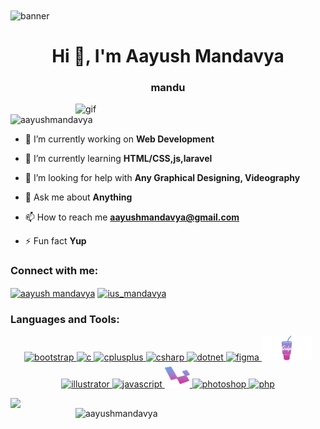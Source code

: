 <img align="center" alt="banner" width="1000" height="500" src="https://github.com/AayushMandavya/AayushMandavya/blob/main/banner1.png?raw=true"/>

<h1 align="center">Hi 👋, I'm Aayush Mandavya</h1>
<h3 align="center">mandu</h3>
<img align="right" alt="gif" width="400" src="https://i.pinimg.com/originals/8a/4d/bc/8a4dbc7c87a56ea8a897394cedd4bb5d.gif">
<p align="left"> <img src="https://komarev.com/ghpvc/?username=aayushmandavya&label=Profile%20views&color=0e75b6&style=flat" alt="aayushmandavya" /> </p>

- 🔭 I’m currently working on **Web Development**

- 🌱 I’m currently learning **HTML/CSS,js,laravel**

- 🤝 I’m looking for help with **Any Graphical Designing, Videography**

- 💬 Ask me about **Anything**

- 📫 How to reach me **aayushmandavya@gmail.com**

- ⚡ Fun fact **Yup**

<h3 align="left">Connect with me:</h3>
<p align="left">
<a href="https://fb.com/aayush mandavya" target="blank"><img align="center" src="https://raw.githubusercontent.com/rahuldkjain/github-profile-readme-generator/master/src/images/icons/Social/facebook.svg" alt="aayush mandavya" height="30" width="40" /></a>
<a href="https://instagram.com/ius_mandavya" target="blank"><img align="center" src="https://raw.githubusercontent.com/rahuldkjain/github-profile-readme-generator/master/src/images/icons/Social/instagram.svg" alt="ius_mandavya" height="30" width="40" /></a>
</p>

<h3 align="left">Languages and Tools:</h3>
<p align="center"> <a href="https://getbootstrap.com" target="_blank" rel="noreferrer"> <img src="https://img.icons8.com/color/480/000000/bootstrap.png" alt="bootstrap" width="40" height="40"/> </a> <a href="https://www.cprogramming.com/" target="_blank" rel="noreferrer"> <img src="https://img.icons8.com/nolan/96/c-key.png" alt="c" width="40" height="40"/> </a> <a href="https://www.w3schools.com/cpp/" target="_blank" rel="noreferrer"> <img src="https://img.icons8.com/nolan/96/c-plus-plus.png" alt="cplusplus" width="40" height="40"/> </a> <a href="https://www.w3schools.com/cs/" target="_blank" rel="noreferrer"> <img src="https://img.icons8.com/nolan/96/cs.png" alt="csharp" width="40" height="40"/> </a> <a href="https://dotnet.microsoft.com/" target="_blank" rel="noreferrer"> <img src="https://img.icons8.com/color/480/000000/net-framework.png" alt="dotnet" width="40" height="40"/> </a> <a href="https://www.figma.com/" target="_blank" rel="noreferrer"> <img src="https://img.icons8.com/nolan/256/figma.png" alt="figma" width="40" height="40"/> </a> <a href="https://gulpjs.com" target="_blank" rel="noreferrer"> <img src="https://github.com/AayushMandavya/AayushMandavya/blob/main/gulp.png?raw=true" alt="gulp" width="80" height="40"/> </a> <a href="https://www.adobe.com/in/products/illustrator.html" target="_blank" rel="noreferrer"> <img src="https://img.icons8.com/nolan/256/adobe-illustrator.png" alt="illustrator" width="40" height="40"/> </a> <a href="https://developer.mozilla.org/en-US/docs/Web/JavaScript" target="_blank" rel="noreferrer"> <img src="https://img.icons8.com/nolan/96/js.png" alt="javascript" width="40" height="40"/> </a> <a href="https://laravel.com/" target="_blank" rel="noreferrer"> <img src="https://github.com/AayushMandavya/AayushMandavya/blob/main/laravel.png?raw=true" alt="laravel" width="40" height="40"/> </a><a href="https://www.photoshop.com/en" target="_blank" rel="noreferrer"> <img src="https://img.icons8.com/nolan/256/adobe-photoshop.png" alt="photoshop" width="40" height="40"/> </a> <a href="https://www.php.net" target="_blank" rel="noreferrer"> <img src="https://img.icons8.com/nolan/96/php.png" alt="php" width="40" height="40"/> </a> </p>

<p><img align ="left"width="400"src="https://github-readme-stats.vercel.app/api?username=aayushmandavya&show_icons=true&theme=radical"/><img align="right" width="400" src="https://github-readme-stats.vercel.app/api/top-langs?username=aayushmandavya&show_icons=true&locale=en&layout=compact" alt="aayushmandavya" /></p>

